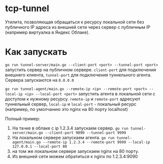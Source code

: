 # tcp-tunnel

Утилита, позволяющая обращаться к ресурсу локальной сети без публичного IP адреса из внешней сети через сервер с публичным IP (например виртуалка в Яндекс Облаке).

# Как запускать

`go run tunnel-server/main.go --client-port <port> --tunnel-port <port>` запустить сервер на публичном сервере. `client-port` для подключения внешнего клиента, `tunnel-port` для подключения туннельного агента. Сервера запускаются на `0.0.0.0`

`go run tunnel-agent/main.go --remote-ip <ip> --remote-port <port> --local-ip <ip> --local-port <port>` запустить агента в локальной сети с доступом к нужному ресурсу. `remote-ip` и `remote-port` адресуют туннельный сервер, `local-ip` и `local-port` - локальный ресурс (например, по умолчанию это nginx на 80 порту localhost)

Полный пример:

1. На тачке в облаке с ip 1.2.3.4 запускаем сервер. `go run tunnel-server/main.go --client-port 9090 --tunnel-port 9999`
2. На локальном сервере запускаем агента. `go run tunnel-agent/main.go --remote-ip 1.2.3.4 --remote-port 9999 --local-ip 127.0.0.1 --local-port 80`
3. на том же локальном сервере запускаем nginx на 80 порту.
4. Из внешней сети можем обратиться к nginx по 1.2.3.4:9090